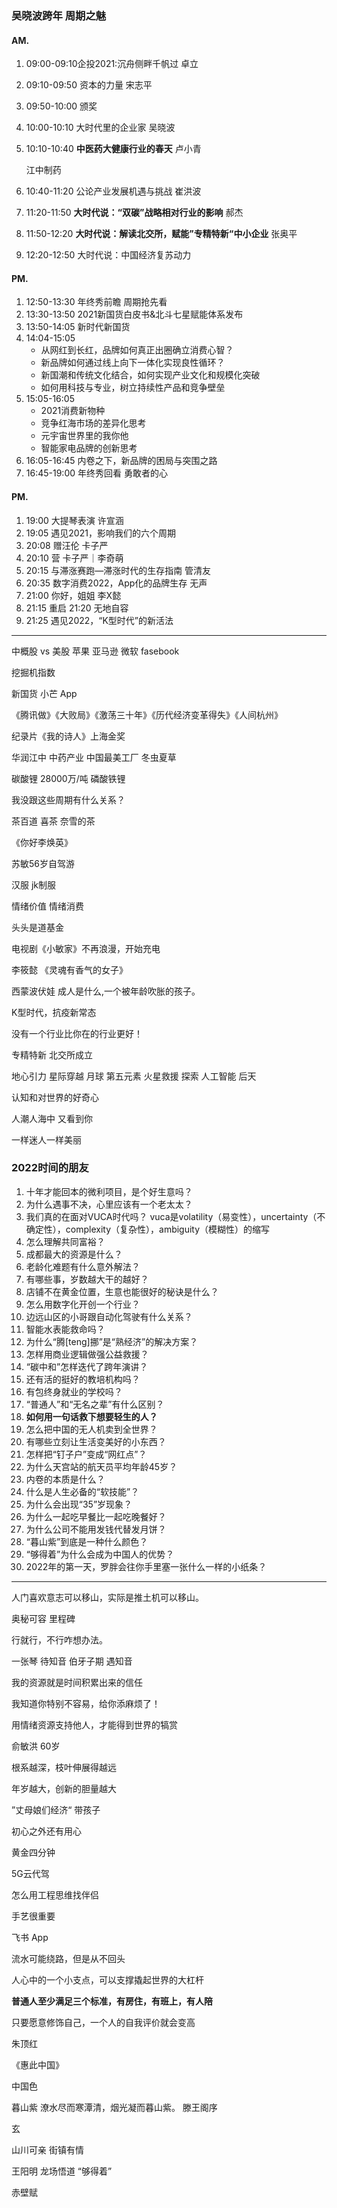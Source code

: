 ### 吴晓波跨年 周期之魅

#### AM.

1. 09:00-09:10企投2021:沉舟侧畔千帆过 卓立

2. 09:10-09:50 资本的力量 宋志平

3. 09:50-10:00 颁奖

4. 10:00-10:10 大时代里的企业家 吴晓波

5. 10:10-10:40 **中医药大健康行业的春天** 卢小青

   江中制药

   

6. 10:40-11:20 公论产业发展机遇与挑战 崔洪波

7. 11:20-11:50 **大时代说：“双碳”战略相对行业的影响** 郝杰

8. 11:50-12:20 **大时代说：解读北交所，赋能”专精特新“中小企业** 张奥平

9. 12:20-12:50 大时代说：中国经济复苏动力

#### PM.

1. 12:50-13:30 年终秀前瞻 周期抢先看
2. 13:30-13:50 2021新国货白皮书&北斗七星赋能体系发布
3. 13:50-14:05 新时代新国货
4. 14:04-15:05 
	- 从网红到长红，品牌如何真正出圈确立消费心智？
	- 新品牌如何通过线上向下一体化实现良性循环？
	- 新国潮和传统文化结合，如何实现产业文化和规模化突破
	- 如何用科技与专业，树立持续性产品和竞争壁垒
5. 15:05-16:05
	- 2021消费新物种
	- 竞争红海市场的差异化思考
	- 元宇宙世界里的我你他
	- 智能家电品牌的创新思考
6. 16:05-16:45 内卷之下，新品牌的困局与突围之路
7. 16:45-19:00 年终秀回看 勇敢者的心

#### PM.

1. 19:00 大提琴表演 许宣涵
2. 19:05 遇见2021，影响我们的六个周期
3. 20:08 赠汪伦 卡子严
4. 20:10 营 卡子严｜李奇萌
5. 20:15 与滞涨赛跑—滞涨时代的生存指南 管清友
6. 20:35 数字消费2022，App化的品牌生存 无声
7. 21:00 你好，姐姐 李X懿
8. 21:15 重启 21:20 无地自容
9. 21:25 遇见2022，“K型时代”的新活法

---

中概股 vs 美股 苹果 亚马逊 微软 fasebook

挖掘机指数

新国货 小芒 App

《腾讯做》《大败局》《激荡三十年》《历代经济变革得失》《人间杭州》

纪录片《我的诗人》上海金奖

华润江中 中药产业 中国最美工厂  冬虫夏草

碳酸锂 28000万/吨 磷酸铁锂 

我没跟这些周期有什么关系？

茶百道 喜茶 奈雪的茶 

《你好李焕英》

苏敏56岁自驾游

汉服  jk制服

情绪价值 情绪消费

头头是道基金

电视剧《小敏家》不再浪漫，开始充电

李筱懿 《灵魂有香气的女子》

西蒙波伏娃 成人是什么,一个被年龄吹胀的孩子。

K型时代，抗疫新常态

没有一个行业比你在的行业更好！

专精特新 北交所成立

地心引力 星际穿越 月球 第五元素 火星救援 探索 人工智能 后天

认知和对世界的好奇心

人潮人海中 又看到你

一样迷人一样美丽



### 2022时间的朋友

1. 十年才能回本的微利项目，是个好生意吗？
2. 为什么遇事不决，心里应该有一个老太太？
3. 我们真的在面对VUCA时代吗？  vuca是volatility（易变性），uncertainty（不确定性），complexity（复杂性），ambiguity（模糊性）的缩写
4. 怎么理解共同富裕？
5. 成都最大的资源是什么？
6. 老龄化难题有什么意外解法？
7. 有哪些事，岁数越大干的越好？
8. 店铺不在黄金位置，生意也能很好的秘诀是什么？
9. 怎么用数字化开创一个行业？
10. 边远山区的小哥跟自动化驾驶有什么关系？
11. 智能水表能救命吗？
12. 为什么“腾[teng]挪”是“熟经济”的解决方案？
13. 怎样用商业逻辑做强公益救援？
13. “碳中和”怎样迭代了跨年演讲？
13. 还有活的挺好的教培机构吗？
13. 有包终身就业的学校吗？
13. “普通人”和“无名之辈”有什么区别？
13. **如何用一句话救下想要轻生的人？**
13. 怎么把中国的无人机卖到全世界？
13. 有哪些立刻让生活变美好的小东西？
13. 怎样把“钉子户”变成“网红点”？
13. 为什么天宫站的航天员平均年龄45岁？
13. 内卷的本质是什么？
13. 什么是人生必备的“软技能”？
13. 为什么会出现“35”岁现象？
13. 为什么一起吃早餐比一起吃晚餐好？
13. 为什么公司不能用发钱代替发月饼？
13. “暮山紫”到底是一种什么颜色？
13. “够得着”为什么会成为中国人的优势？
13. 2022年的第一天，罗胖会往你手里塞一张什么一样的小纸条？

---

人门喜欢意志可以移山，实际是推土机可以移山。

奥秘可容 里程碑 

行就行，不行咋想办法。

一张琴 待知音 伯牙子期 遇知音 

我的资源就是时间积累出来的信任

我知道你特别不容易，给你添麻烦了！

用情绪资源支持他人，才能得到世界的犒赏

俞敏洪 60岁

根系越深，枝叶伸展得越远

年岁越大，创新的胆量越大

”丈母娘们经济“ 带孩子 

初心之外还有用心

黄金四分钟

5G云代驾

怎么用工程思维找伴侣

手艺很重要

飞书 App

流水可能绕路，但是从不回头

人心中的一个小支点，可以支撑撬起世界的大杠杆

**普通人至少满足三个标准，有房住，有班上，有人陪**

只要愿意修饰自己，一个人的自我评价就会变高

朱顶红

《惠此中国》

中国色 

暮山紫 潦水尽而寒潭清，烟光凝而暮山紫。 滕王阁序

玄

山川可亲 街镇有情

王阳明 龙场悟道 “够得着” 

赤壁赋 

